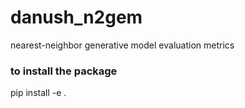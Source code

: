 # danush_n2gem

nearest-neighbor generative model evaluation metrics

### to install the package
pip install -e .
